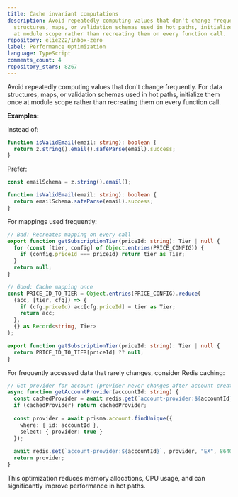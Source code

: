 ```yaml
---
title: Cache invariant computations
description: Avoid repeatedly computing values that don't change frequently. For data
  structures, maps, or validation schemas used in hot paths, initialize them once
  at module scope rather than recreating them on every function call.
repository: elie222/inbox-zero
label: Performance Optimization
language: TypeScript
comments_count: 4
repository_stars: 8267
---
```


Avoid repeatedly computing values that don't change frequently. For data structures, maps, or validation schemas used in hot paths, initialize them once at module scope rather than recreating them on every function call.

**Examples:**

Instead of:
```typescript
function isValidEmail(email: string): boolean {
  return z.string().email().safeParse(email).success;
}
```

Prefer:
```typescript
const emailSchema = z.string().email();

function isValidEmail(email: string): boolean {
  return emailSchema.safeParse(email).success;
}
```

For mappings used frequently:
```typescript
// Bad: Recreates mapping on every call
export function getSubscriptionTier(priceId: string): Tier | null {
  for (const [tier, config] of Object.entries(PRICE_CONFIG)) {
    if (config.priceId === priceId) return tier as Tier;
  }
  return null;
}

// Good: Cache mapping once
const PRICE_ID_TO_TIER = Object.entries(PRICE_CONFIG).reduce(
  (acc, [tier, cfg]) => {
    if (cfg.priceId) acc[cfg.priceId] = tier as Tier;
    return acc;
  },
  {} as Record<string, Tier>
);

export function getSubscriptionTier(priceId: string): Tier | null {
  return PRICE_ID_TO_TIER[priceId] ?? null;
}
```

For frequently accessed data that rarely changes, consider Redis caching:
```typescript
// Get provider for account (provider never changes after account creation)
async function getAccountProvider(accountId: string) {
  const cachedProvider = await redis.get(`account-provider:${accountId}`);
  if (cachedProvider) return cachedProvider;
  
  const provider = await prisma.account.findUnique({
    where: { id: accountId },
    select: { provider: true }
  });
  
  await redis.set(`account-provider:${accountId}`, provider, "EX", 86400);
  return provider;
}
```

This optimization reduces memory allocations, CPU usage, and can significantly improve performance in hot paths.